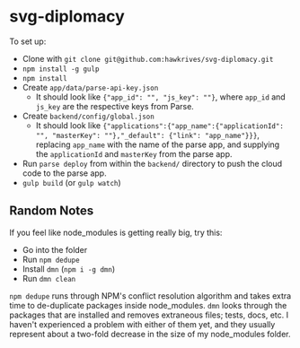 # svg-diplomacy

To set up:

- Clone with `git clone git@github.com:hawkrives/svg-diplomacy.git`
- `npm install -g gulp`
- `npm install`
- Create `app/data/parse-api-key.json`
	- It should look like `{"app_id": "", "js_key": ""}`, where `app_id` and `js_key` are the respective keys from Parse.
- Create `backend/config/global.json`
	- It should look like `{"applications":{"app_name":{"applicationId": "", "masterKey": ""},"_default": {"link": "app_name"}}}`, replacing `app_name` with the name of the parse app, and supplying the `applicationId` and `masterKey` from the parse app.
- Run `parse deploy` from within the `backend/` directory to push the cloud code to the parse app.
- `gulp build` (or `gulp watch`)

## Random Notes
If you feel like node_modules is getting really big, try this:

- Go into the folder
- Run `npm dedupe`
- Install `dmn` (`npm i -g dmn`)
- Run `dmn clean`

`npm dedupe` runs through NPM's conflict resolution algorithm and takes extra time to de-duplicate packages inside node_modules. `dmn` looks through the packages that are installed and removes extraneous files; tests, docs, etc. I haven't experienced a problem with either of them yet, and they usually represent about a two-fold decrease in the size of my node_modules folder.
